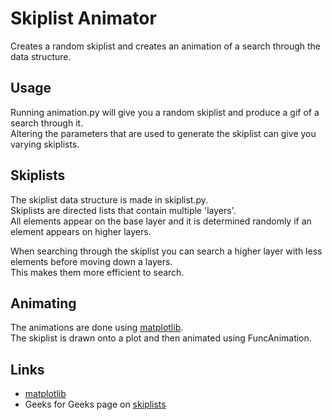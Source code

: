 # Skiplist Animator
Creates a random skiplist and creates an animation of a search through the data structure.
## Usage
Running animation.py will give you a random skiplist and produce a gif of a search through it.<br>
Altering the parameters that are used to generate the skiplist can give you varying skiplists.
## Skiplists
The skiplist data structure is made in skiplist.py.<br>
Skiplists are directed lists that contain multiple 'layers'.<br>
All elements appear on the base layer and it is determined randomly if an element appears on higher layers.

When searching through the skiplist you can search a higher layer with less elements before moving down a layers.<br>
This makes them more efficient to search.
## Animating
The animations are done using [matplotlib](https://matplotlib.org/). <br>
The skiplist is drawn onto a plot and then animated using FuncAnimation.
## Links
- [matplotlib](https://matplotlib.org/)
- Geeks for Geeks page on [skiplists](https://www.geeksforgeeks.org/skip-list/)